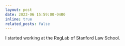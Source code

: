 ```yaml
---
layout: post
date: 2023-06 15:59:00-0400
inline: true
related_posts: false
---
```


I started working at the RegLab of Stanford Law School.

